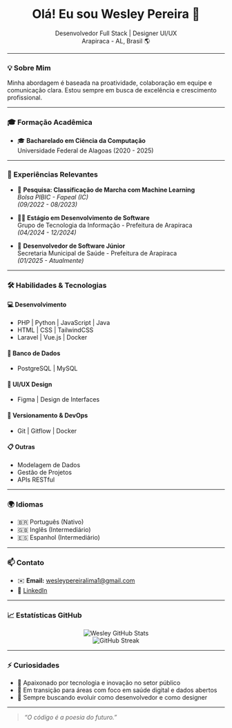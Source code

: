 <h1 align="center">Olá! Eu sou Wesley Pereira 👋</h1>

<p align="center">
  Desenvolvedor Full Stack | Designer UI/UX<br/>
  Arapiraca - AL, Brasil 🌎
</p>

---

### 💡 Sobre Mim

Minha abordagem é baseada na proatividade, colaboração em equipe e comunicação clara. Estou sempre em busca de excelência e crescimento profissional.

---

### 🎓 Formação Acadêmica

- 🎓 **Bacharelado em Ciência da Computação**  
  Universidade Federal de Alagoas (2020 - 2025)

  

  <!--- 🩺 **Curso de Especialização: HL7 FHIR Mastery**  
  Udemy - 2025  
  *Padronização de dados de saúde*-->
---

### 💼 Experiências Relevantes

- 🔬 **Pesquisa: Classificação de Marcha com Machine Learning**  
  *Bolsa PIBIC - Fapeal (IC)*  
  *(09/2022 - 08/2023)*  

- 🧑‍💻 **Estágio em Desenvolvimento de Software**  
  Grupo de Tecnologia da Informação - Prefeitura de Arapiraca  
  *(04/2024 - 12/2024)*

- 🚀 **Desenvolvedor de Software Júnior**  
  Secretaria Municipal de Saúde - Prefeitura de Arapiraca  
  *(01/2025 - Atualmente)*

---

### 🛠️ Habilidades & Tecnologias

#### 💻 Desenvolvimento
- PHP | Python | JavaScript | Java  
- HTML | CSS | TailwindCSS  
- Laravel | Vue.js | Docker

#### 🧠 Banco de Dados
- PostgreSQL | MySQL

#### 🎨 UI/UX Design
- Figma | Design de Interfaces

#### 📂 Versionamento & DevOps
- Git | Gitflow | Docker

#### 📋 Outras
- Modelagem de Dados  
- Gestão de Projetos  
- APIs RESTful

---

### 🌍 Idiomas

- 🇧🇷 Português (Nativo)  
- 🇬🇧 Inglês (Intermediário)  
- 🇪🇸 Espanhol (Intermediário)

---

### 📫 Contato

- ✉️ **Email:** wesleypereiralima1@gmail.com  
- 💼 [LinkedIn](https://www.linkedin.com/in/wesleyplima23) 
<!--- 🌐 [Portfólio (opcional)](https://seusite.com)-->

---

### 📈 Estatísticas GitHub

<p align="center">
  <img src="https://github-readme-stats.vercel.app/api?username=wesleyplima&show_icons=true&theme=radical" alt="Wesley GitHub Stats" />
  <br/>
  <img src="https://github-readme-streak-stats.herokuapp.com/?user=wesleyplima&theme=radical" alt="GitHub Streak" />
</p>

---

### ⚡ Curiosidades

- 🚀 Apaixonado por tecnologia e inovação no setor público  
- 💼 Em transição para áreas com foco em saúde digital e dados abertos  
- 🧠 Sempre buscando evoluir como desenvolvedor e como designer

---

> *“O código é a poesia do futuro.”*
